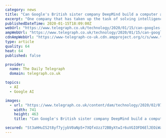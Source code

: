 ```yaml
---
category: news
title: "Can Google's British sister company DeepMind build a computer as smart as the human brain?"
excerpt: "One company that has taken up the task of solving intelligence is DeepMind, the British AI firm bought by Google in 2014. “It's been part of the company's roadmap from the beginning to include ..."
publishedDateTime: 2020-01-15T18:09:00Z
webUrl: "https://www.telegraph.co.uk/technology/2020/01/15/can-googles-british-sister-company-deepmind-build-computer-smart/"
ampWebUrl: "https://www.telegraph.co.uk/technology/2020/01/15/can-googles-british-sister-company-deepmind-build-computer-smart/amp/"
cdnAmpWebUrl: "https://www-telegraph-co-uk.cdn.ampproject.org/c/s/www.telegraph.co.uk/technology/2020/01/15/can-googles-british-sister-company-deepmind-build-computer-smart/amp/"
type: article
quality: 64
heat: 64
published: false

provider:
  name: The Daily Telegraph
  domain: telegraph.co.uk

topics:
  - AI
  - Google AI

images:
  - url: "https://www.telegraph.co.uk/content/dam/technology/2020/02/07/224014877_trans_NvBQzQNjv4Bq4fbnCPI-RDmeGIOcGAVXQHMK-NyMFVVFzJdJCyg9hyQ.jpg"
    width: 741
    height: 463
    title: "Can Google's British sister company DeepMind build a computer as smart as the human brain?"

secured: "St3aHHuIS2t8yf7yjybV0aNp5+7XQfxUzz72BByXtwIr6uVGIOFD6ElJEOiWasVQ2BcOSLxQ6r/zoWDkZzTMz/QJvjTZZretj3VeZlrd8tpetIF+3ZA0bzZ6BWEso6Rn4oso+Ma6LRcyciBdtEWKYnPZkI6HRP5U791wd4GuVvEqE6zxm9hhhC7aJSPbrYBxFVAOTsvMxzU9TvqPOTdrxEtiAjgqV9V+YiYYD/n0IKckGe0vMYIdTU+PSyGj3BylAnRoUleXLCBIy3wjSPI5fPzZzVBpcuU2U9zLs0j66+/E4Nn6H4ajERMNs+Cf+nX6;0xOKh8JgV1r3rf4uKlZyhg=="
---
```



